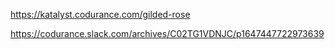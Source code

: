 

https://katalyst.codurance.com/gilded-rose

https://codurance.slack.com/archives/C02TG1VDNJC/p1647447722973639